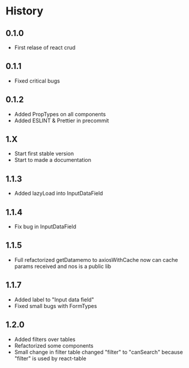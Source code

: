 # History

## 0.1.0

-   First relase of react crud

## 0.1.1

-   Fixed critical bugs

## 0.1.2

-   Added PropTypes on all components
-   Added ESLINT & Prettier in precommit

## 1.X

-   Start first stable version
-   Start to made a documentation

## 1.1.3

-   Added lazyLoad into InputDataField

## 1.1.4

-   Fix bug in InputDataField

## 1.1.5

-   Full refactorized getDatamemo to axiosWithCache now can cache params received and nos is a public lib

## 1.1.7

-   Added label to "Input data field"
-   Fixed small bugs with FormTypes

## 1.2.0

-   Added filters over tables
-   Refactorized some components
-   Small change in filter table changed "filter" to "canSearch" because "filter" is used by react-table
